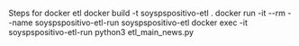 Steps for docker etl
docker build -t soyspspositivo-etl .
docker run -it --rm --name  soyspspositivo-etl-run soyspspositivo-etl
docker exec -it soyspspositivo-etl-run python3 etl_main_news.py